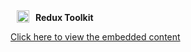 <span style="display: inline-flex; align-items: end;">
  
  <img src="https://redux-toolkit.js.org/img/redux.svg" alt="Redux logo" width="20" style="margin: 0 10px;">
  <b style="align-items: start">Redux Toolkit</b>
</span>


[Click here to view the embedded content](https://mega.nz/embed/XQ5xQbbL#u1vFd4_1D52-RUrbC1E40ewbrfWdpKWMjQ9M9A2YnVU)

